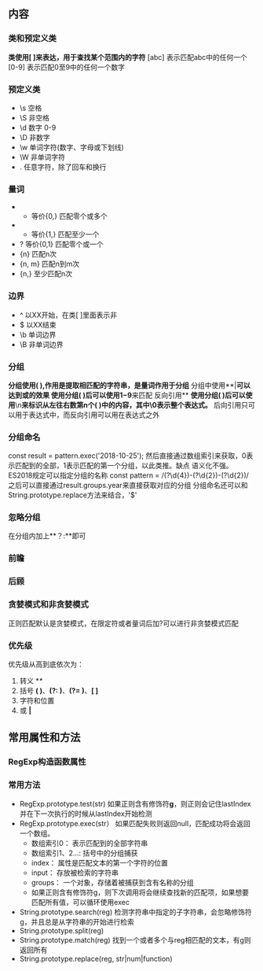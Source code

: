 ## 内容
### 类和预定义类
**类使用[ ]来表达，用于查找某个范围内的字符**
[abc] 表示匹配abc中的任何一个
[0-9] 表示匹配0至9中的任何一个数字
### 预定义类
- \s  空格
- \S  非空格
- \d  数字 0-9
- \D  非数字
- \w  单词字符(数字、字母或下划线)
- \W  非单词字符
- .   任意字符，除了回车和换行
### 量词
- * 等价{0,}  匹配零个或多个
- + 等价{1,}  匹配至少一个
- ? 等价{0,1} 匹配零个或一个
- {n}        匹配n次
- {n, m}     匹配n到m次
- {n,}       至少匹配n次
### 边界
- ^  以XX开始，在类[ ]里面表示非
- $  以XX结束
- \b 单词边界
- \B 非单词边界
### 分组
**分组使用( ),作用是提取相匹配的字符串，是量词作用于分组**
分组中使用**|**可以达到或的效果
**使用分组( )后可以使用**$1-$9**来匹配    反向引用**
**使用分组( )后可以使用**\n**来标识从左往右数第n个( )中的内容，其中\0表示整个表达式。**
后向引用只可以用于表达式中，而反向引用可以用在表达式之外
### 分组命名
const result = pattern.exec('2018-10-25');
然后直接通过数组索引来获取，0表示匹配到的全部，1表示匹配的第一个分组，以此类推。缺点 语义化不强。
ES2018规定可以指定分组的名称
const pattern = /(?<year>\d{4})-(?<month>\d{2})-(?<day>\d{2})/
之后可以直接通过result.groups.year来直接获取对应的分组
分组命名还可以和String.prototype.replace方法来结合，'$<month>'
### 忽略分组
在分组内加上**？:**即可
### 前瞻
### 后顾
### 贪婪模式和非贪婪模式
正则匹配默认是贪婪模式，在限定符或者量词后加?可以进行非贪婪模式匹配
### 优先级
优先级从高到底依次为：
1. 转义 **\**
2. 括号  **( )**、**(?: )**、**(?= )**、**[ ]**
3. 字符和位置
4. 或 **|**
## 常用属性和方法
### RegExp构造函数属性

### 常用方法
- RegExp.prototype.test(str)   如果正则含有修饰符**g**，则正则会记住lastIndex并在下一次执行的时候从lastIndex开始检测
- RegExp.prototype.exec(str） 如果匹配失败则返回null，匹配成功将会返回一个数组。
  	- 数组索引0： 表示匹配到的全部字符串
  	- 数组索引1、2...:  括号中的分组捕获
  	- index： 属性是匹配文本的第一个字符的位置
  	- input： 存放被检索的字符串
  	- groups： 一个对象，存储着被捕获到含有名称的分组
  	- 如果正则含有修饰符g，则下次调用将会继续查找新的匹配项，如果想要匹配所有值，可以循环使用exec
- String.prototype.search(reg)   检测字符串中指定的子字符串，会忽略修饰符g，并且总是从字符串的开始进行检索
- String.prototype.split(reg) 
- String.prototype.match(reg)  找到一个或者多个与reg相匹配的文本，有g则返回所有
- String.prototype.replace(reg, str|num|function)

